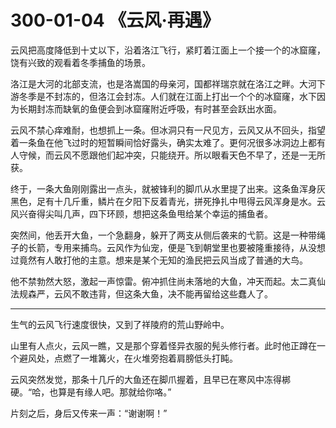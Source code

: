 # 300-01-04 《云风·再遇》

云风把高度降低到十丈以下，沿着洛江飞行，紧盯着江面上一个接一个的冰窟窿，饶有兴致的观看着冬季捕鱼的场景。

洛江是大河的北部支流，也是洛嵩国的母亲河，国都祥瑞京就在洛江之畔。大河下游冬季是不封冻的，但洛江会封冻。人们就在江面上打出一个个的冰窟窿，水下因为长期封冻而缺氧的鱼便会到冰窟窿附近呼吸，有时甚至会跃出水面。

云风不禁心痒难耐，也想抓上一条。但冰洞只有一尺见方，云风又从不回头，指望着一条鱼在他飞过时的短暂瞬间恰好露头，确实太难了。更何况很多冰洞边上都有人守候，而云风不愿跟他们起冲突，只能绕开。所以眼看天色不早了，还是一无所获。

终于，一条大鱼刚刚露出一点头，就被锋利的脚爪从水里提了出来。这条鱼浑身灰黑色，足有十几斤重，鳞片在夕阳下反着青光，拼死挣扎中甩得云风浑身是水。云风兴奋得尖叫几声，四下环顾，想把这条鱼甩给某个幸运的捕鱼者。

突然间，他丢开大鱼，一个急翻身，躲开了两支从侧后袭来的弋箭。这是一种带绳子的长箭，专用来捕鸟。云风作为仙宠，便是飞到朝堂里也要被隆重接待，从没想过竟然有人敢打他的主意。想来是某个无知的渔民把云风当成了普通的大鸟。

他不禁勃然大怒，激起一声惊雷。俯冲抓住尚未落地的大鱼，冲天而起。太二真仙法规森严，云风不敢违背，但这条大鱼，决不能再留给这些蠢人了。

***

生气的云风飞行速度很快，又到了祥陵府的荒山野岭中。

山里有人点火，云风一瞧，又是那个穿着怪异衣服的髡头修行者。此时他正蹲在一个避风处，点燃了一堆篝火，在火堆旁抱着肩膀低头打盹。

云风突然发觉，那条十几斤的大鱼还在脚爪握着，且早已在寒风中冻得梆硬。“哈，也算是有缘人吧。那就给你咯。”

片刻之后，身后又传来一声：“谢谢啊！”